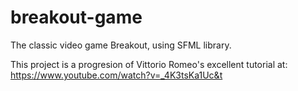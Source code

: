 # breakout-game
The classic video game Breakout, using SFML library.

This project is a progresion of Vittorio Romeo's excellent tutorial at:
https://www.youtube.com/watch?v=_4K3tsKa1Uc&t

